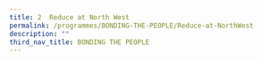 ```yaml
---
title: 2  Reduce at North West
permalink: /programmes/BONDING-THE-PEOPLE/Reduce-at-NorthWest
description: ""
third_nav_title: BONDING THE PEOPLE
---
```




